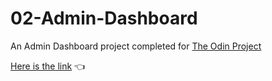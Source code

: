 # 02-Admin-Dashboard
An Admin Dashboard project completed for [The Odin Project](https://www.theodinproject.com/)

[Here is the link](https://hussain-javed-k213584.github.io/02-Admin-Dashboard/) 👈